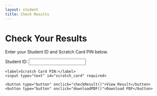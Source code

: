 ```yaml
---
layout: student
title: Check Results
---
```


# **Check Your Results**  
Enter your Student ID and Scratch Card PIN below.

<form id="result-form">
    <label>Student ID:</label>
    <input type="text" id="student_id" required>

    <label>Scratch Card PIN:</label>
    <input type="text" id="scratch_card" required>

    <button type="button" onclick="checkResult()">View Result</button>
    <button type="button" onclick="downloadPDF()">Download PDF</button>
</form>

<!-- Google Sign-In -->
<div id="g_id_onload"
     data-client_id="766636262884-ummeaii04ebrs4f1uccng4e78f80cois.apps.googleusercontent.com"
     data-callback="handleCredentialResponse">
</div>
<div class="g_id_signin" data-type="standard"></div>

<table id="result-table" style="display:none; width: 100%; border-collapse: collapse;">
    <tr><th>Subject</th><th>Score</th></tr>
    <tr><td>Test 1</td><td id="test1"></td></tr>
    <tr><td>Test 2</td><td id="test2"></td></tr>
    <tr><td>Exam</td><td id="exam"></td></tr>
    <tr><td>Total</td><td id="total"></td></tr>
    <tr><td>Average</td><td id="average"></td></tr>
</table>

<!-- Link to JavaScript file -->
<script src="/assets/js/results.js"></script>
<script src="https://accounts.google.com/gsi/client" async defer></script>
<script src="https://cdnjs.cloudflare.com/ajax/libs/jspdf/2.4.0/jspdf.umd.min.js"></script>
